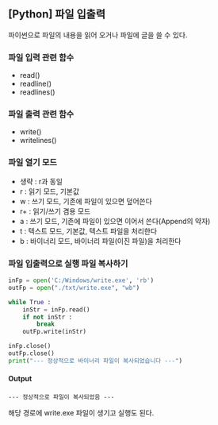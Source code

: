 
## [Python] 파일 입출력
파이썬으로 파일의 내용을 읽어 오거나 파일에 글을 쓸 수 있다.  

### 파일 입력 관련 함수
- read() 
- readline()
- readlines()

### 파일 출력 관련 함수
- write()
- writelines()

### 파일 열기 모드
- 생략 : r과 동일
- r : 읽기 모드, 기본값
- w : 쓰기 모드, 기존에 파일이 있으면 덮어쓴다
- r+ : 읽기/쓰기 겸용 모드
- a : 쓰기 모드, 기존에 파일이 있으면 이어서 쓴다(Append의 약자)
- t : 텍스트 모드, 기본값, 텍스트 파일을 처리한다
- b : 바이너리 모드, 바이너리 파일(이진 파일)을 처리한다

### 파일 입출력으로 실행 파일 복사하기
``` python
inFp = open('C:/Windows/write.exe', 'rb')
outFp = open("./txt/write.exe", "wb")

while True :
    inStr = inFp.read()
    if not inStr :
        break
    outFp.write(inStr)

inFp.close()
outFp.close()
print("--- 정상적으로 바이너리 파일이 복사되었습니다 ---")
```

#### Output
```
--- 정상적으로 파일이 복사되었음 ---
```

해당 경로에 write.exe 파일이 생기고 실행도 된다.  